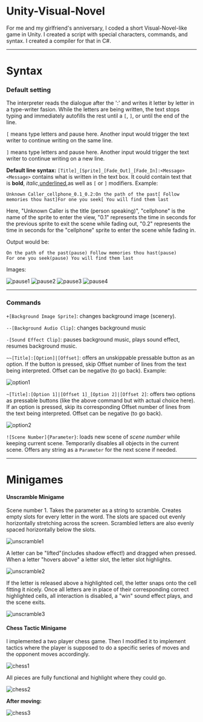 # Unity-Visual-Novel

For me and my girlfriend's anniversary, I coded a short Visual-Novel-like game in Unity. I created a script with special characters, commands, and syntax. I created a compiler for that in C#.

---
# Syntax

### Default setting

The interpreter reads the dialogue after the ':' and writes it letter by letter in a type-writer fasion. While the letters are being written, the text stops typing and immediately autofills the rest until a ``[``, ``]``, or until the end of the line.

``[`` means type letters and pause here. Another input would trigger the text writer to continue writing on the same line.

``]`` means type letters and pause here. Another input would trigger the text writer to continue writing on a new line.

**Default line syntax:**
``[Title]_[Sprite]_[Fade_Out]_[Fade_In]:<Message>``
``<Message>`` contains what is written in the text box. It could contain text that is <b>bold</b>, <i>italic</i>,<u>underlined</u>,as well as ``[`` or ``]`` modifiers.
Example:

    Unknown Caller_cellphone_0.1_0.2:On the path of the past[ Follow memories thou hast]For one you seek[ You will find them last

Here, "Unknown Caller is the title (person speaking)", "cellphone" is the name of the sprite to enter the view, "0.1" represents the time in seconds for the previous sprite to exit the scene while fading out, "0.2" represents the time in seconds for the "cellphone" sprite to enter the scene while fading in.

Output would be:

    On the path of the past(pause) Follow memories thou hast(pause)
    For one you seek(pause) You will find them last

Images:

![pause1](./images/pause1.png)
![pause2](./images/pause2.png)
![pause3](./images/pause3.png)
![pause4](./images/pause4.png)

---

### Commands

``+[Background Image Sprite]``: changes background image (scenery).

``--[Background Audio Clip]``: changes background music

``-[Sound Effect Clip]``: pauses background music, plays sound effect, resumes background music.

``~~[Title]:[Option]|[Offset]``: offers an unskippable pressable button as an option. If the button is pressed, skip Offset number of lines from the text being interpreted. Offset can be negative (to go back). Example:

![option1](./images/option1.png)

``~[Title]:[Option 1]|[Offset 1]_[Option 2]|[Offset 2]``: offers two options as pressable buttons (like the above command but with actual choice here). If an option is pressed, skip its corresponding Offset number of lines from the text being interpreted. Offset can be negative (to go back).

![option2](./images/option2.png)

``![Scene Number]{Parameter}``: loads new scene of *scene number* while keeping current scene. Temporarily disables all objects in the current scene. Offers any string as a ``Parameter`` for the next scene if needed.

---

# Minigames

#### Unscramble Minigame

Scene number 1. Takes the parameter as a string to scramble. Creates empty slots for every letter in the word. The slots are spaced out evenly horizontally stretching across the screen. Scrambled letters are also evenly spaced horizontally below the slots.

![unscramble1](./images/unscramble1.png)

A letter can be "lifted"(includes shadow effect!) and dragged when pressed. When a letter "hovers above" a letter slot, the letter slot highlights. 

![unscramble2](./images/unscramble2.png)

If the letter is released above a highlighted cell, the letter snaps onto the cell fitting it nicely. Once all letters are in place of their corresponding correct highlighted cells, all interaction is disabled, a "win" sound effect plays, and the scene exits.

![unscramble3](./images/unscramble3.png)

#### Chess Tactic Minigame

I implemented a two player chess game. Then I modified it to implement tactics where the player is supposed to do a specific series of moves and the opponent moves accordingly.

![chess1](./images/chess1.png)

All pieces are fully functional and highlight where they could go.

![chess2](./images/chess2.png)

**After moving:**

![chess3](./images/chess3.png)
